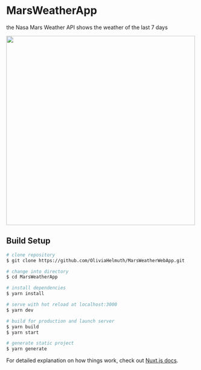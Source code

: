 # MarsWeatherApp

the Nasa Mars Weather API shows the weather of the last 7 days

<img src="./pictures/Screenshot%202020-07-08%20at%2023.46.00.png" width="500">

## Build Setup

```bash
# clone repository
$ git clone https://github.com/OliviaHelmuth/MarsWeatherWebApp.git

# change into directory
$ cd MarsWeatherApp

# install dependencies
$ yarn install

# serve with hot reload at localhost:3000
$ yarn dev

# build for production and launch server
$ yarn build
$ yarn start

# generate static project
$ yarn generate
```

For detailed explanation on how things work, check out [Nuxt.js docs](https://nuxtjs.org).
